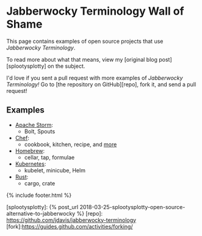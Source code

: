 # Jabberwocky Terminology Wall of Shame

This page contains examples of open source projects that use *Jabberwocky
Terminology*.

To read more about what that means, view my [original blog post][splootysplotty]
on the subject.

I'd love if you sent a pull request with more examples of *Jabberwocky
Terminology!* Go to [the repository on GitHub][repo], fork it, and send a pull
request!

## Examples

- [Apache Storm](http://storm.apache.org/):
  - Bolt, Spouts
- [Chef](https://chef.io):
  - cookbook, kitchen, recipe, and [more](https://docs.chef.io/glossary.html)
- [Homebrew](https://brew.sh/):
  - cellar, tap, formulae
- [Kubernetes](https://kubernetes.io/):
  - kubelet, minicube, Helm
- [Rust](https://www.rust-lang.org/en-US/):
  - cargo, crate

{% include footer.html %}

[splootysplotty]: {% post_url 2018-03-25-splootysplotty-open-source-alternative-to-jabberwocky %}
[repo]: https://github.com/jdavis/jabberwocky-terminology
[fork]:https://guides.github.com/activities/forking/
